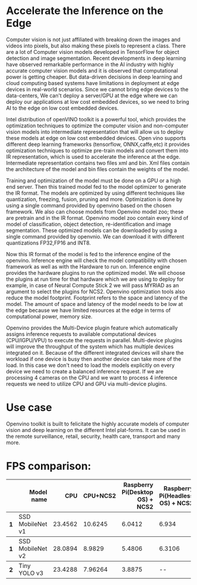 # Accelerate the Inference on the Edge

Computer vision is not just affiliated with breaking down the images and videos into pixels, but also making these pixels to represent a class. There are a lot of Computer vision models developed in TensorFlow for object detection and image segmentation. Recent developments in deep learning have observed remarkable performance in the AI industry with highly accurate computer vision models and it is observed that computational power is getting cheaper. But data-driven decisions in deep learning and cloud computing based systems have limitations in deployment at edge devices in real-world scenarios. Since we cannot bring edge devices to the data-centers, We can't deploy a server/GPU at the edge where we can deploy our applications at low cost embedded devices, so we need to bring AI to the edge on low cost embedded devices.

Intel distribution of openVINO toolkit is a powerful tool, which provides the optimization techniques to optimize the computer vision and non-computer vision  models into intermediate representation that will allow us to deploy these models at edge on low cost embedded devices. Open vino supports different deep learning frameworks (tensorflow, ONNX,caffe,etc) it provides optimization techniques to optimize pre-train models and convert them into IR representation, which is used to accelerate the inference at the edge. Intermediate representation contains two files xml and bin. Xml files contain the architecture of the model and bin files contain the weights of the model.

Training and optimization of the model must be done on a GPU or a high end server. Then this trained model fed to the model optimizer to generate the IR format. The models are optimized by using different techniques like quantization, freezing, fusion, pruning and more. Optimization is done by using a single command provided by openvino based on the chosen framework. We also can choose models from Openvino model zoo; these are pretrain and in the IR format. Openvino model zoo contain every kind of model of classification, object detection, re-identification and image segmentation. These optimized models can be downloaded by using a single command provided by openvnio. We can download it with different quantizations FP32,FP16 and INT8.  

Now this IR format of the model is fed to the inference engine of the openvino. Inference engine will check the model compatibility with chosen framework as well as with the Hardware to run on. Inference engine provides the hardware plugins to run the optimized model. We will choose the plugins at run time for that hardware which we are using to deploy for example, in case of Neural Compute Stick 2 we will pass MYRIAD as an argument to select the plugins for NCS2.
Openvino optimization tools also reduce the model footprint. Footprint refers to the space and latency of the model. The amount of space and latency of the model needs to be low at the edge because we have limited resources at the edge in terms of computational power, memory size. 

Openvino provides the Multi-Device plugin feature which automatically assigns inference requests to available computational devices (CPU/IGPU/VPU) to execute the requests in parallel. Multi-device plugins will improve the throughput of the system which has multiple devices integrated on it. Because of the different integrated devices will share the workload if one device is busy then another device can take more of the load. In this case we don't need to load the models explicitly on every device we need to create a balanced inference request. If we are processing 4 cameras on the CPU and we want to process 4 inference requests we need to utilize CPU and GPU via multi-device plugins.

# Use case
Openvino toolkit is built to felicitate the highly accurate models of computer vision and deep learning on the different Intel plat-forms. It can be used in the remote surveillance, retail, security, health care, transport and many more.

# FPS comparison:
<table>
  <thead>
    <tr style="text-align: right;">
      <th></th>
      <th>Model name</th>
      <th>CPU</th>
      <th>CPU+NCS2</th>
      <th>Raspberry Pi(Desktop OS) + NCS2</th>
      <th>Raspberry Pi(Headless OS) + NCS2</th>
    </tr>
  </thead>
  <tbody>
    <tr>
      <th>1</th>
      <td>SSD MobileNet v1</td>
      <td>23.4562</td>
      <td>10.6245</td>
      <td>6.0412</td> 
      <td>6.934</td> 
    </tr>
  </tbody>    
  <tbody>
    <tr>
      <th>1</th>
      <td>SSD MobileNet v2</td>
      <td>28.0894</td>
      <td>8.9829</td>
      <td>5.4806</td> 
      <td>6.3106</td> 
    </tr>
  </tbody>  
  <tbody>
    <tr>
      <th>2</th>
      <td>Tiny YOLO v3</td>
      <td>23.4288</td>
      <td>7.96264</td>
      <td>3.8875</td> 
      <td>--</td> 
    </tr>
  </tbody>  
</table>

